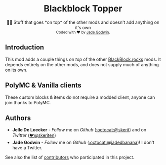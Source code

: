 <h1 align="center">
  <b>Blackblock Topper</b>
</h1>
<div align="center">
  👷🏼 Stuff that goes *on top* of the other mods and doesn't add anything on it's own
</div>
<div align="center">
  <sub>
    Coded with ❤️ by <a href="#authors">Jade Godwin</a>.
  </sub>
</div>

## Introduction

This mod adds a couple things on *top* of the other [BlackBlock.rocks](https://blackblock.rocks) mods.
It depends entirely on the other mods, and does not supply much of anything on its own.

## PolyMC & Vanilla clients

These custom blocks & items do not require a modded client, anyone can join thanks to PolyMC.

## Authors
- **Jelle De Loecker** -  *Follow* me on *Github* ([:octocat:@skerit](https://github.com/skerit)) and on  *Twitter* ([🐦@skeriten](http://twitter.com/intent/user?screen_name=skeriten))
- **Jade Godwin** -  *Follow* me on *Github* ([:octocat:@jadedbanana](https://github.com/jadedbanana))! I don't have a Twitter.

See also the list of [contributors](https://github.com/skerit/blackblock-extra/contributors) who participated in this project.
